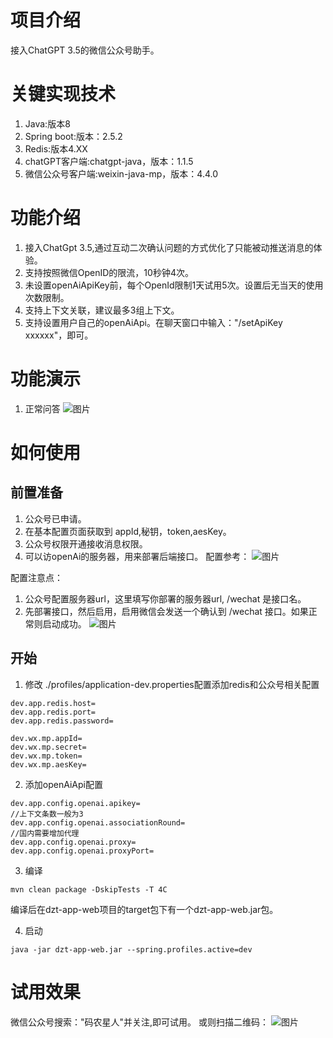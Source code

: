 # 项目介绍

接入ChatGPT 3.5的微信公众号助手。

# 关键实现技术

1. Java:版本8
2. Spring boot:版本：2.5.2
3. Redis:版本4.XX
4. chatGPT客户端:chatgpt-java，版本：1.1.5
5. 微信公众号客户端:weixin-java-mp，版本：4.4.0

# 功能介绍

1. 接入ChatGpt 3.5,通过互动二次确认问题的方式优化了只能被动推送消息的体验。
2. 支持按照微信OpenID的限流，10秒钟4次。
3. 未设置openAiApiKey前，每个OpenId限制1天试用5次。设置后无当天的使用次数限制。
4. 支持上下文关联，建议最多3组上下文。
5. 支持设置用户自己的openAiApi。在聊天窗口中输入："/setApiKey xxxxxx"，即可。

# 功能演示

1. 正常问答
   ![图片](https://images.lilhui.com/4b788779dd9cbbeed85bebabaa23cfef)

# 如何使用

## 前置准备

1. 公众号已申请。
2. 在基本配置页面获取到 appId,秘钥，token,aesKey。
3. 公众号权限开通接收消息权限。
4. 可以访openAi的服务器，用来部署后端接口。
   配置参考：
   ![图片](https://images.lilhui.com/9a8d26e38aebfb7e5c7ddf915cc3bbc5)

配置注意点：
1. 公众号配置服务器url，这里填写你部署的服务器url, /wechat 是接口名。
2. 先部署接口，然后启用，启用微信会发送一个确认到 /wechat 接口。如果正常则启动成功。
   ![图片](https://images.lilhui.com/b8e3e9cc7be905b9f983d852b5704b35)

## 开始

1. 修改 ./profiles/application-dev.properties配置添加redis和公众号相关配置
```batch
dev.app.redis.host=
dev.app.redis.port=
dev.app.redis.password=

dev.wx.mp.appId=
dev.wx.mp.secret=
dev.wx.mp.token=
dev.wx.mp.aesKey=
```

2. 添加openAiApi配置
```batch
dev.app.config.openai.apikey=
//上下文条数一般为3
dev.app.config.openai.associationRound=
//国内需要增加代理
dev.app.config.openai.proxy=
dev.app.config.openai.proxyPort=
```
3. 编译
```batch
mvn clean package -DskipTests -T 4C
```
编译后在dzt-app-web项目的target包下有一个dzt-app-web.jar包。

4. 启动
```batch
java -jar dzt-app-web.jar --spring.profiles.active=dev
```

# 试用效果
微信公众号搜索："码农星人"并关注,即可试用。
或则扫描二维码：
![图片](https://images.lilhui.com/bacb43240f1ec7cbaace956407b736a1)


